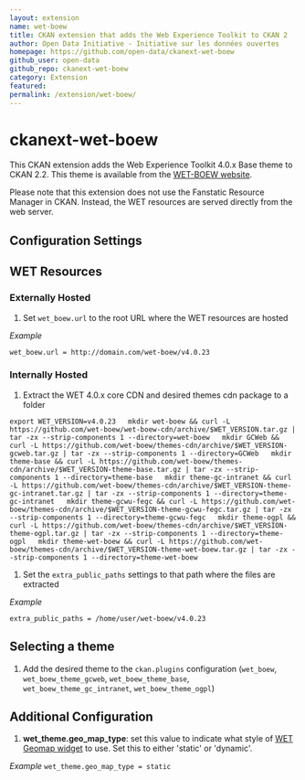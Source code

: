 ```yaml
---
layout: extension
name: wet-boew
title: CKAN extension that adds the Web Experience Toolkit to CKAN 2
author: Open Data Initiative - Initiative sur les données ouvertes
homepage: https://github.com/open-data/ckanext-wet-boew
github_user: open-data
github_repo: ckanext-wet-boew
category: Extension
featured: 
permalink: /extension/wet-boew/
---
```



ckanext-wet-boew
================

This CKAN extension adds the Web Experience Toolkit 4.0.x Base theme to CKAN 2.2. This theme is available from the [WET-BOEW
website](http://wet-boew.github.io/wet-boew/docs/versions/dwnld-en.html).

Please note that this extension does not use the Fanstatic Resource Manager in CKAN. Instead, the WET resources are served
directly from the web server.

Configuration Settings
----------------------

WET Resources
-------------

### Externally Hosted

1.  Set `wet_boew.url` to the root URL where the WET resources are hosted

*Example*

`wet_boew.url = http://domain.com/wet-boew/v4.0.23`

### Internally Hosted

1.  Extract the WET 4.0.x core CDN and desired themes cdn package to a folder

`export WET_VERSION=v4.0.23   mkdir wet-boew && curl -L https://github.com/wet-boew/wet-boew-cdn/archive/$WET_VERSION.tar.gz | tar -zx --strip-components 1 --directory=wet-boew   mkdir GCWeb && curl -L https://github.com/wet-boew/themes-cdn/archive/$WET_VERSION-gcweb.tar.gz | tar -zx --strip-components 1 --directory=GCWeb   mkdir theme-base && curl -L https://github.com/wet-boew/themes-cdn/archive/$WET_VERSION-theme-base.tar.gz | tar -zx --strip-components 1 --directory=theme-base   mkdir theme-gc-intranet && curl -L https://github.com/wet-boew/themes-cdn/archive/$WET_VERSION-theme-gc-intranet.tar.gz | tar -zx --strip-components 1 --directory=theme-gc-intranet   mkdir theme-gcwu-fegc && curl -L https://github.com/wet-boew/themes-cdn/archive/$WET_VERSION-theme-gcwu-fegc.tar.gz | tar -zx --strip-components 1 --directory=theme-gcwu-fegc   mkdir theme-ogpl && curl -L https://github.com/wet-boew/themes-cdn/archive/$WET_VERSION-theme-ogpl.tar.gz | tar -zx --strip-components 1 --directory=theme-ogpl   mkdir theme-wet-boew && curl -L https://github.com/wet-boew/themes-cdn/archive/$WET_VERSION-theme-wet-boew.tar.gz | tar -zx --strip-components 1 --directory=theme-wet-boew`

1.  Set the `extra_public_paths` settings to that path where the files are extracted

*Example*

`extra_public_paths = /home/user/wet-boew/v4.0.23`

Selecting a theme
-----------------

1.  Add the desired theme to the `ckan.plugins` configuration (`wet_boew`, `wet_boew_theme_gcweb`, `wet_boew_theme_base`, `wet_boew_theme_gc_intranet`, `wet_boew_theme_ogpl`)

Additional Configuration
------------------------

1.  **wet\_theme.geo\_map\_type**: set this value to indicate what style of
    [WET Geomap widget](http://wet-boew.github.io/wet-boew/docs/ref/geomap/geomap-en.html) to use. Set this to either
    'static' or 'dynamic'.

*Example*
`wet_theme.geo_map_type = static`


